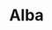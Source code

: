 ---
title: Alba
date: 
draft: false

# descripcion
description : Aros pasantes en plata 925. Precio por par. Tamaño pequeño.

materials: 

color: 

dimensions: Largo total 2.5cm

code: 01-01-0912

type: "Aros"

categories: []

price: $1.650,00

price_eftvo: $1.400,00

# Images
# first image will be shown in the product page
images:
  # - image: "images/path_to_image"
  # La ubicacion de las imagenes es imagenes/Aros/Aros.Colgantes/01-01-0912-alba
  - image: "./images/aros/colgantes/01-01-0912-alba_a.jpg"
---